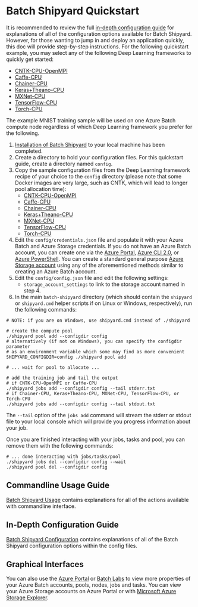 # Batch Shipyard Quickstart
It is recommended to review the full
[in-depth configuration guide](10-batch-shipyard-configuration.md) for
explanations of all of the configuration options available for Batch Shipyard.
However, for those wanting to jump in and deploy an application quickly,
this doc will provide step-by-step instructions. For the following
quickstart example, you may select any of the following Deep Learning
frameworks to quickly get started:
* [CNTK-CPU-OpenMPI](../recipes/CNTK-CPU-OpenMPI)
* [Caffe-CPU](../recipes/Caffe-CPU)
* [Chainer-CPU](../recipes/Chainer-CPU)
* [Keras+Theano-CPU](../recipes/Keras+Theano-CPU)
* [MXNet-CPU](../recipes/MXNet-CPU)
* [TensorFlow-CPU](../recipes/TensorFlow-CPU)
* [Torch-CPU](../recipes/Torch-CPU)

The example MNIST training sample will be used on one Azure Batch compute node
regardless of which Deep Learning framework you prefer for the following.

1. [Installation of Batch Shipyard](01-batch-shipyard-installation.md)
to your local machine has been completed.
2. Create a directory to hold your configuration files. For this quickstart
guide, create a directory named `config`.
3. Copy the sample configuration files from the Deep Learning framework recipe
of your choice to the `config` directory (please note that some Docker images
are very large, such as CNTK, which will lead to longer pool allocation time):
   * [CNTK-CPU-OpenMPI](../recipes/CNTK-CPU-OpenMPI/config/singlenode/)
   * [Caffe-CPU](../recipes/Caffe-CPU/config/)
   * [Chainer-CPU](../recipes/Chainer-CPU/config/)
   * [Keras+Theano-CPU](../recipes/Keras+Theano-CPU/config/)
   * [MXNet-CPU](../recipes/MXNet-CPU/config/singlenode/)
   * [TensorFlow-CPU](../recipes/TensorFlow-CPU/config/)
   * [Torch-CPU](../recipes/Torch-CPU/config/)
4. Edit the `config/credentials.json` file and populate it with your Azure
Batch and Azure Storage credentials. If you do not have an Azure Batch account,
you can create one via the
[Azure Portal](https://azure.microsoft.com/en-us/documentation/articles/batch-account-create-portal/),
[Azure CLI 2.0](https://docs.microsoft.com/en-us/cli/azure/install-azure-cli), or
[Azure PowerShell](https://azure.microsoft.com/en-us/documentation/articles/batch-powershell-cmdlets-get-started/).
You can create a standard general purpose
[Azure Storage account](https://docs.microsoft.com/en-us/azure/storage/storage-create-storage-account#create-a-storage-account)
using any of the aforementioned methods similar to creating an Azure Batch
account.
5. Edit the `config/config.json` file and edit the following settings:
   * `storage_account_settings` to link to the storage account named in step 4.
6. In the main `batch-shipyard` directory (which should contain the
`shipyard` or `shipyard.cmd` helper scripts if on Linux or Windows,
respectively), run the following commands:
```shell
# NOTE: if you are on Windows, use shipyard.cmd instead of ./shipyard

# create the compute pool
./shipyard pool add --configdir config
# alternatively (if not on Windows), you can specify the configdir parameter
# as an environment variable which some may find as more convenient
SHIPYARD_CONFIGDIR=config ./shipyard pool add

# ... wait for pool to allocate ...

# add the training job and tail the output
# if CNTK-CPU-OpenMPI or Caffe-CPU
./shipyard jobs add --configdir config --tail stderr.txt
# if Chainer-CPU, Keras+Theano-CPU, MXNet-CPU, TensorFlow-CPU, or Torch-CPU
./shipyard jobs add --configdir config --tail stdout.txt
```
The `--tail` option of the `jobs add` command will stream the stderr or stdout
file to your local console which will provide you progress information about
your job.

Once you are finished interacting with your jobs, tasks and pool, you can
remove them with the following commands:
```shell
# ... done interacting with jobs/tasks/pool
./shipyard jobs del --configdir config --wait
./shipyard pool del --configdir config
```

## Commandline Usage Guide
[Batch Shipyard Usage](20-batch-shipyard-usage.md) contains explanations for
all of the actions available with commandline interface.

## In-Depth Configuration Guide
[Batch Shipyard Configuration](10-batch-shipyard-configuration.md) contains
explanations of all of the Batch Shipyard configuration options within the
config files.

## Graphical Interfaces
You can also use the [Azure Portal](https://portal.azure.com) or
[Batch Labs](https://github.com/Azure/BatchLabs) to
view more properties of your Azure Batch accounts, pools, nodes, jobs and
tasks. You can view your Azure Storage accounts on Azure Portal or with
[Microsoft Azure Storage Explorer](http://storageexplorer.com/).

